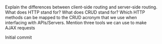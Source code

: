 Explain the differences between client-side routing and server-side routing.
What does HTTP stand for?
What does CRUD stand for?
Which HTTP methods can be mapped to the CRUD acronym that we use when interfacing with APIs/Servers.
Mention three tools we can use to make AJAX requests

Initial commit
